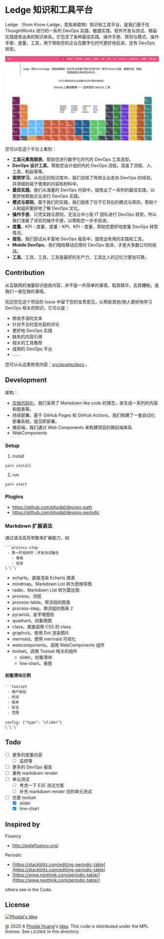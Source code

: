 # Ledge 知识和工具平台

Ledge （from Know-Ledge，意指承载物）知识和工具平台，是我们基于在 ThoughtWorks 进行的一系列 DevOps 实践、敏捷实践、软件开发与测试、精益实践提炼出来的知识体系。它包含了各种最佳实践、操作手册、原则与模式、操作手册、度量、工具，用于帮助您的企业在数字化时代更好地前进，还有 DevOps 转型。

![Screenshots](docs/images/ledge-ss.png "Ledge 首页截图")

您可以在这个平台上看到：

 - **工具元素周期表**。帮助您进行数字化时代的 DevOps 工具选型。
 - **DevOps 设计工具**。帮助您设计组织内的 DevOps 流程，涵盖了流程、人、工具、制品等等。
 - **案例学习**。从社区的知识库中，我们总结了传统企业走向 DevOps 的经验，并浓缩到易于使用的内容和材料中。
 - **最佳实践**。我们从海量的 DevOps 内容中，提炼出了一系列的最佳实践，以更好地帮助企业进行 DevOps 实践。
 - **模式与原则**。基于我们的实践，我们提炼了位于它背后的模式与原则，帮助个人和组织更好地了解 DevOps 文化。
 - **操作手册**。只凭实践与原则，无法让中小型 IT 团队进行 DevOps 转型，所以我们准备了详实的操作手册，以帮助您一步步前进。
 - **度量**。KPI - 度量、度量 - KPI、KPI - 度量，帮助您更好地度量 DevOps 转型情况。
 - **报告**。我们尝试从丰富地 DevOps 报告中，提炼出有用的实践和工具。
 - **Mobile DevOps**。我们相信移动应用的 DevOps 改进，才是大多数公司的挑战。
 - **工具**。工具，工具，工具是最好的生产力，工具比人的记忆力更加可靠。

## Contribution

从互联网的海量知识提炼内容，并不是一件简单的事情。取其精华，去其糟粕，是我们一直在做的事情。

欢迎您在这个项目的 Issue 中留下您的宝贵意见，以帮助其他/她人更好地学习 DevOps 相关的知识。它可以是：

 - 修改手误的文本
 - 针对不合时宜内容的评论
 - 更好地 DevOps 实践
 - 缺失的内容引用
 - 相关的工具推荐
 - 成熟的 DevOps 平台
 - ……

您可以从这里修改内容：[src/assets/docs](src/assets/docs) 。

## Development

架构：

 - [文档代码化](https://devops.phodal.com/practise#docs-like-code)。我们采用了 Markdown like code 的理念，来生成一系列的内容和图表等。
 - 持续部署。基于 GitHub Pages 和  GitHub Actions，我们构建了一套自动化部署系统，提交即部署。
 - 微前端。我们通过 Web Components 来构建项目的微前端体系
 - WebComponents

### Setup

1. install

```
yarn install
```

2. run

```
yarn start
```

### Plugins 

 - https://github.com/phodal/devops-path
 - https://github.com/phodal/devops-periodic
 
### Markdown 扩展语法

通过语法高亮参数来扩展能力，如 

```
```process-step
 - 第一阶段闭环：开发测试融合
   - 看板 
   - 站会 
\`\`\`
```

 - echarts。直接渲染 Echarts 图表
 - mindmap。Markdown List 转为思维导图
 - radar。Markdown List 转为雷达图
 - process。流程
 - process-table。带流程的图表
 - process-step。带流程的图表 2
 - pyramid。金字塔图形
 - quadrant。四象限图
 - class。直接调用 CSS 的 class
 - graphviz。使用 Dot 渲染图片
 - mermaid。使用 mermaid 可视化
 - webcomponents。调用 WebComponents 组件
 - toolset。调用 Toolset 相关的组件
   - slider。权衡滑块
   - line-chart。表图

#### 权衡滑块示例

```
```toolset
 - 用户体验
 - 时间
 - 成本
 - 安全
 - 范围

config: {"type": "slider"}
\`\`\`
```

## Todo

 - [ ] 更多的度量内容
   - [ ] 监控等
 - [ ] 更多的 DevOps 报告
 - [ ] 重构 markdown render
 - [ ] 单元测试
   - [ ] 考虑一下 E2E 测试方案  
   - [ ] 补充 markdown render 旧的单元测试
 - [ ] 完善 toolset
   - [x] slider
   - [x] line-chart 

## Inspired by

Fluency

 - http://agilefluency.org/

Periodic

 - [https://stackblitz.com/edit/ng-periodic-table](https://stackblitz.com/edit/ng-periodic-table)
 - [https://www.nexthink.com/periodic-table/](https://www.nexthink.com/periodic-table/)

others see in the Code.

License
---

[![Phodal's Idea](http://brand.phodal.com/shields/idea-small.svg)](http://ideas.phodal.com/)

@ 2020 A [Phodal Huang](https://www.phodal.com)'s [Idea](http://github.com/phodal/ideas).  This code is distributed under the MPL license. See `LICENSE` in this directory.
